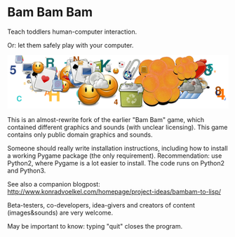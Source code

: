 # Bam Bam Bam
Teach toddlers human-computer interaction.

Or: let them safely play with your computer.

![Screenshot from 16.02.2014](/web/screenshot-2014-02-16-medium.png?raw=true "Screenshot")

This is an almost-rewrite fork of the earlier "Bam Bam" game, which contained different graphics and sounds (with unclear licensing). This game contains only public domain graphics and sounds.

Someone should really write installation instructions, including how to install a working Pygame package (the only requirement).
Recommendation: use Python2, where Pygame is a lot easier to install. The code runs on Python2 and Python3.

See also a companion blogpost:
http://www.konradvoelkel.com/homepage/project-ideas/bambam-to-lisp/

Beta-testers, co-developers, idea-givers and creators of content (images&sounds) are very welcome.

May be important to know: typing "quit" closes the program.
